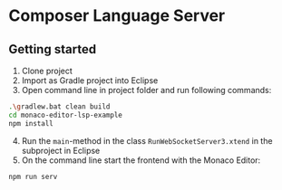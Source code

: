 # Composer Language Server

## Getting started

1. Clone project
2. Import as Gradle project into Eclipse
3. Open command line in project folder and run following commands:
```sh
.\gradlew.bat clean build
cd monaco-editor-lsp-example
npm install
```
4. Run the `main`-method in the class `RunWebSocketServer3.xtend` in the subproject in Eclipse
5. On the command line start the frontend with the Monaco Editor:
```sh
npm run serv
```
